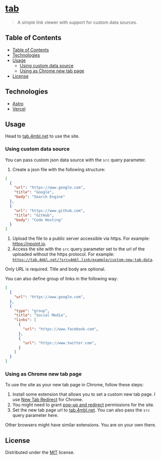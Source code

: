 # [tab](https://tab.4mbl.net)
> A simple link viewer with support for custom data sources.


## Table of Contents
* [Table of Contents](#table-of-contents)
* [Technologies](#technologies)
* [Usage](#usage)
  * [Using custom data source](#using-custom-data-source)
  * [Using as Chrome new tab page](#using-as-chrome-new-tab-page)
* [License](#license)


## Technologies
* [Astro](https://astro.build/)
* [Vercel](https://vercel.com/)


## Usage
Head to [tab.4mbl.net](https://tab.4mbl.net) to use the site.

### Using custom data source

You can pass custom json data source with the `src` query parameter.

1. Create a json file with the following structure:
```json
[
  {
    "url": "https://www.google.com",
    "title": "Google",
    "body": "Search Engine"
  },
  {
    "url": "https://www.github.com",
    "title": "GitHub",
    "body": "Code Hosting"
  }
]
```
1. Upload the file to a public server accessible via https. For example: https://npoint.io.
2. Access the site with the `src` query parameter set to the url of the uploaded without the https protocol. For example: [`https://tab.4mbl.net/?src=4mbl.link/example/custom-new-tab-data`](https://tab.4mbl.net/?src=4mbl.link/example/custom-new-tab-data).

Only URL is required. Title and body are optional.

You can also define group of links in the following way:
```json
[
  {
    "url": "https://www.google.com",
  },
  {
    "type": "group",
    "title": "Social Media",
    "links": [
      {
        "url": "https://www.facebook.com",
      },
      {
        "url": "https://www.twitter.com",
      }
    ]
  }
]
```

### Using as Chrome new tab page

To use the site as your new tab page in Chrome, follow these steps:
1. Install some extension that allows you to set a custom new tab page. I use [New Tab Redirect](https://chrome.google.com/webstore/detail/new-tab-redirect/icpgjfneehieebagbmdbhnlpiopdcmna) for Chrome.
2. You might need to grant [pop-up and redirect](https://support.google.com/chrome/answer/95472) permissions for the site.
3. Set the new tab page url to [tab.4mbl.net](https://tab.4mbl.net). You can also pass the `src` query parameter here.

Other browsers might have similar extensions. You are on your own there.

## License
Distributed under the [MIT](https://choosealicense.com/licenses/mit/) license.
